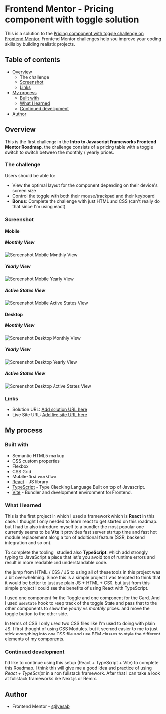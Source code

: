 # Frontend Mentor - Pricing component with toggle solution

This is a solution to the [Pricing component with toggle challenge on Frontend Mentor](https://www.frontendmentor.io/challenges/pricing-component-with-toggle-8vPwRMIC). Frontend Mentor challenges help you improve your coding skills by building realistic projects.

## Table of contents

- [Overview](#overview)
  - [The challenge](#the-challenge)
  - [Screenshot](#screenshot)
  - [Links](#links)
- [My process](#my-process)
  - [Built with](#built-with)
  - [What I learned](#what-i-learned)
  - [Continued development](#continued-development)
- [Author](#author)

## Overview

This is the first challenge in the **Intro to Javascript Frameworks Frontend Mentor Roadmap**. the challenge consists of a pricing table with a toggle switch to switch between the monthly / yearly prices.

### The challenge

Users should be able to:

- View the optimal layout for the component depending on their device's screen size
- Control the toggle with both their mouse/trackpad and their keyboard
- **Bonus**: Complete the challenge with just HTML and CSS (can't really do that since I'm using react)

### Screenshot

#### Mobile

##### Monthly View

![Screenshot Mobile Monthly View](./screenshots/screenshot_mobile_monthly.png)

##### Yearly View

![Screenshot Mobile Yearly View](./screenshots/screenshot_mobile_yearly.png)

##### Active States View

![Screenshot Mobile Active States View](./screenshots/screenshot_mobile_active_states.png)

#### Desktop

##### Monthly View

![Screenshot Desktop Monthly View](./screenshots/screenshot_desktop_monthly.png)

##### Yearly View

![Screenshot Desktop Yearly View](./screenshots/screenshot_desktop_yearly.png)

##### Active States View

![Screenshot Desktop Active States View](./screenshots/screenshot_desktop_active_states.png)

### Links

- Solution URL: [Add solution URL here](https://your-solution-url.com)
- Live Site URL: [Add live site URL here](https://your-live-site-url.com)

## My process

### Built with

- Semantic HTML5 markup
- CSS custom properties
- Flexbox
- CSS Grid
- Mobile-first workflow
- [React](https://reactjs.org/) - JS library
- [TypeScript](https://www.typescriptlang.org/) - Type Checking Language Built on top of Javascript.
- [Vite](https://vitejs.dev/) - Bundler and development environment for Frontend.

### What I learned

This is the first project in which I used a framework which is **React** in this case. I thought I only needed to learn react to get started on this roadmap. but I had to also introduce myself to a bundler the most popular one currently seems to be **Vite** it provides fast server startup time and fast hot module replacement along a ton of additional feature (SSR, backend integration and so on).

To complete the tooling I studied also **TypeScript**. which add strongly typing to JavaScript a piece that let's you avoid ton of runtime errors and result in more readable and understandable code.

the jump from HTML / CSS / JS to using all of these tools in this project was a bit overwhelming. Since this is a simple project I was tempted to think that it would be better to just use plain JS + HTML + CSS. but just from this simple project I could see the benefits of using React with TypeScript.

I used one component for the Toggle and one component for the Card. And I used `useState` hook to keep track of the toggle State and pass that to the other components to show the _yearly_ vs _monthly_ prices. and move the toggle button to the other side.

In terms of CSS I only used two CSS files like I'm used to doing with plain JS. I first thought of using CSS Modules. but it seemed easier to me to just stick everything into one CSS file and use BEM classes to style the different elements of my components.

### Continued development

I'd like to continue using this setup (React + TypeScript + Vite) to complete this Roadmap. I think this will give me a good idea and practice of using _React + TypeScript_ in a non fullstack framework. After that I can take a look at fullstack frameworks like Next.js or Remix.

## Author

- Frontend Mentor - [@ilyesab](https://www.frontendmentor.io/profile/ilyesab)

